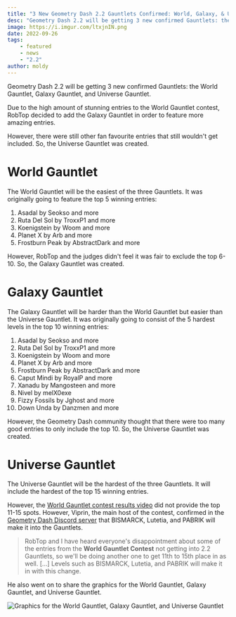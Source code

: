 ```yaml
---
title: "3 New Geometry Dash 2.2 Gauntlets Confirmed: World, Galaxy, & Universe Gauntlets"
desc: "Geometry Dash 2.2 will be getting 3 new confirmed Gauntlets: the World Gauntlet, Galaxy Gauntlet, and Universe Gauntlet."
image: https://i.imgur.com/ltxjnIN.png
date: 2022-09-26
tags:
    - featured
    - news
    - "2.2"
author: moldy
---
```


Geometry Dash 2.2 will be getting 3 new confirmed Gauntlets: the World Gauntlet, Galaxy Gauntlet, and Universe Gauntlet.

Due to the high amount of stunning entries to the World Gauntlet contest, RobTop decided to add the Galaxy Gauntlet in order to feature more amazing entries.

However, there were still other fan favourite entries that still wouldn't get included. So, the Universe Gauntlet was created.

# World Gauntlet

The World Gauntlet will be the easiest of the three Gauntlets. It was originally going to feature the top 5 winning entries:

1. Asadal by Seokso and more
2. Ruta Del Sol by TroxxP1 and more
3. Koenigstein by Woom and more
4. Planet X by Arb and more
5. Frostburn Peak by AbstractDark and more

However, RobTop and the judges didn't feel it was fair to exclude the top 6-10. So, the Galaxy Gauntlet was created.

# Galaxy Gauntlet

The Galaxy Gauntlet will be harder than the World Gauntlet but easier than the Universe Gauntlet. It was originally going to consist of the 5 hardest levels in the top 10 winning entries:

1. Asadal by Seokso and more
2. Ruta Del Sol by TroxxP1 and more
3. Koenigstein by Woom and more
4. Planet X by Arb and more
5. Frostburn Peak by AbstractDark and more
6. Caput Mindi by RoyalP and more
7. Xanadu by Mangosteen and more
8. Nivel by melX0exe
9. Fizzy Fossils by Jghost and more
10. Down Unda by Danzmen and more

However, the Geometry Dash community thought that there were too many good entries to only include the top 10. So, the Universe Gauntlet was created.

# Universe Gauntlet

The Universe Gauntlet will be the hardest of the three Gauntlets. It will include the hardest of the top 15 winning entries.

However, the [World Gauntlet contest results video](https://youtu.be/IsJMpN7T8cY) did not provide the top 11-15 spots. However, Viprin, the main host of the contest, confirmed in the [Geometry Dash Discord server](https://discord.gg/geometrydash) that BISMARCK, Lutetia, and PABRIK will make it into the Gauntlets.

>  RobTop and I have heard everyone's disappointment about some of the entries from the **World Gauntlet Contest** not getting into 2.2 Gauntlets, so we'll be doing another one to get 11th to 15th place in as well. [...] Levels such as BISMARCK, Lutetia, and PABRIK will make it in with this change.

He also went on to share the graphics for the World Gauntlet, Galaxy Gauntlet, and Universe Gauntlet.

![Graphics for the World Gauntlet, Galaxy Gauntlet, and Universe Gauntlet](https://i.imgur.com/vlNYnA5.png)